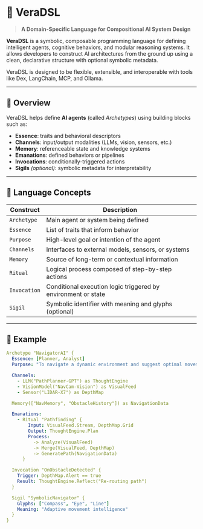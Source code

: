 # 🧠 VeraDSL

> **A Domain-Specific Language for Compositional AI System Design**

**VeraDSL** is a symbolic, composable programming language for defining intelligent agents, cognitive behaviors, and modular reasoning systems. It allows developers to construct AI architectures from the ground up using a clean, declarative structure with optional symbolic metadata.

VeraDSL is designed to be flexible, extensible, and interoperable with tools like Dex, LangChain, MCP, and Ollama.

---

## 🚀 Overview

VeraDSL helps define **AI agents** (called *Archetypes*) using building blocks such as:

- **Essence**: traits and behavioral descriptors
- **Channels**: input/output modalities (LLMs, vision, sensors, etc.)
- **Memory**: referenceable state and knowledge systems
- **Emanations**: defined behaviors or pipelines
- **Invocations**: conditionally-triggered actions
- **Sigils** *(optional)*: symbolic metadata for interpretability

---

## 🔧 Language Concepts

| Construct | Description |
|----------|-------------|
| `Archetype` | Main agent or system being defined |
| `Essence` | List of traits that inform behavior |
| `Purpose` | High-level goal or intention of the agent |
| `Channels` | Interfaces to external models, sensors, or systems |
| `Memory` | Source of long-term or contextual information |
| `Ritual` | Logical process composed of step-by-step actions |
| `Invocation` | Conditional execution logic triggered by environment or state |
| `Sigil` | Symbolic identifier with meaning and glyphs (optional) |

---

## 📝 Example

```yaml
Archetype "NavigatorAI" {
  Essence: [Planner, Analyst]
  Purpose: "To navigate a dynamic environment and suggest optimal movement strategies."

  Channels:
    - LLM("PathPlanner-GPT") as ThoughtEngine
    - VisionModel("NavCam-Vision") as VisualFeed
    - Sensor("LIDAR-X7") as DepthMap

  Memory(["NavMemory", "ObstacleHistory"]) as NavigationData

  Emanations:
    - Ritual "Pathfinding" {
        Input: VisualFeed.Stream, DepthMap.Grid
        Output: ThoughtEngine.Plan
        Process:
          -> Analyze(VisualFeed)
          -> Merge(VisualFeed, DepthMap)
          -> GeneratePath(NavigationData)
      }

  Invocation "OnObstacleDetected" {
    Trigger: DepthMap.Alert == true
    Result: ThoughtEngine.Reflect("Re-routing path")
  }

  Sigil "SymbolicNavigator" {
    Glyphs: ["Compass", "Eye", "Line"]
    Meaning: "Adaptive movement intelligence"
  }
}